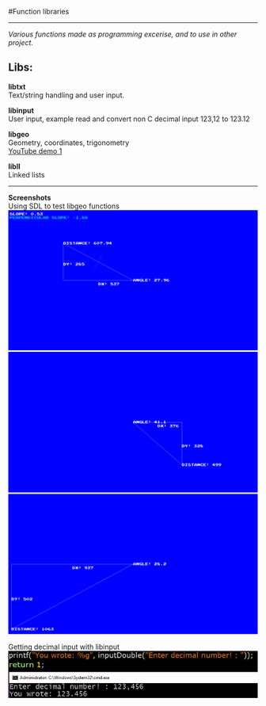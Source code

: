 #Function libraries

---

*Various functions made as programming excerise, and to use in other project.*

## Libs:  
**libtxt**  
Text/string handling and user input.

**libinput**  
User input, example read and convert non C decimal input 123,12 to 123.12  

**libgeo**  
Geometry, coordinates, trigonometry  
[YouTube demo 1](https://www.youtube.com/watch?v=CRliam8EJOI)  

**libll**  
Linked lists    

---

**Screenshots**  
Using SDL to test libgeo functions  
![Triangle data 4](https://raw.githubusercontent.com/GoblinDynamiteer/libs/master/img/libgeo_004.png)  
![Triangle data 2](https://raw.githubusercontent.com/GoblinDynamiteer/libs/master/img/libgeo_002.png)  
![Triangle data 3](https://raw.githubusercontent.com/GoblinDynamiteer/libs/master/img/libgeo_003.png)  

Getting decimal input with libinput
![Double input with comma](https://raw.githubusercontent.com/GoblinDynamiteer/libs/master/img/libinput_001.png)
